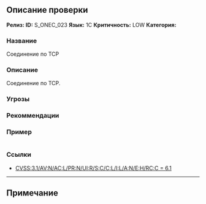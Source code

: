 ## Описание проверки
**Релиз:**
**ID:** S_ONEC_023
**Язык:** 1С
**Критичность:** LOW
**Категория:** 

### Название 
Соединение по TCP
### Описание 
Соединение по TCP.

### Угрозы 

### Рекоммендации 

### Пример 
``` 

``` 
### Ссылки
- [CVSS:3.1/AV:N/AC:L/PR:N/UI:R/S:C/C:L/I:L/A:N/E:H/RC:C = 6.1](https://www.first.org/cvss/calculator/3.1#CVSS:3.1/AV:N/AC:L/PR:N/UI:R/S:C/C:L/I:L/A:N/E:H/RC:C)

---
## Примечание
